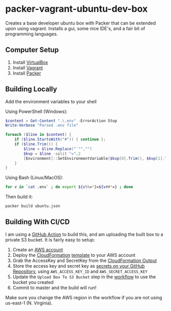 # packer-vagrant-ubuntu-dev-box

Creates a base developer ubuntu box with Packer that can be extended upon using vagrant. Installs a gui, some nice IDE's, and a fair bit of programming languages.

## Computer Setup

1. Install [VirtualBox](https://www.virtualbox.org/wiki/Downloads)
1. Install [Vagrant](https://www.vagrantup.com/downloads.html)
1. Install [Packer](https://www.packer.io/downloads/)

## Building Locally

Add the environment variables to your shell

Using PowerShell (Windows):
```PowerShell
$content = Get-Content ".\.env" -ErrorAction Stop
Write-Verbose "Parsed .env file"

foreach ($line in $content) {
    if ($line.StartsWith("#")) { continue };
    if ($line.Trim()) {
        $line = $line.Replace("`"","")
        $kvp = $line -split "=",2
        [Environment]::SetEnvironmentVariable($kvp[0].Trim(), $kvp[1].Trim(), "Process") | Out-Null
    }
}
```

Using Bash (Linux/MacOS):
```sh
for v in `cat .env` ; do export ${v%%=*}=${v##*=} ; done
```

Then build it:
```sh
packer build ubuntu.json
```

## Building With CI/CD

I am using a [GitHub Action](https://help.github.com/en/actions) to build this, and am uploading the built box to a private S3 bucket. It is fairly easy to setup:

1. Create an [AWS account](https://aws.amazon.com/premiumsupport/knowledge-center/create-and-activate-aws-account/)
1. Deploy the [CloudFormation](https://aws.amazon.com/cloudformation/) [template](cloudformation/s3-with-iam-user.yaml) to your AWS account
1. Grab the AccessKey and SecretKey from the [CloudFormation Output](https://docs.aws.amazon.com/AWSCloudFormation/latest/UserGuide/outputs-section-structure.html)
1. Store the access key and secret key as [secrets on your GitHub Repository](https://help.github.com/en/actions/configuring-and-managing-workflows/creating-and-storing-encrypted-secrets), using `AWS_ACCESS_KEY_ID` and `AWS_SECRET_ACCESS_KEY`
1. Update the `Upload Box To S3 Bucket` step in the [workflow](.github/workflows/build-boxes.yaml) to use the bucket you created
1. Commit to master and the build will run!

Make sure you change the AWS region in the workflow if you are not using us-east-1 (N. Virginia).

